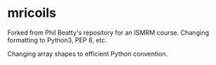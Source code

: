 # mricoils
Forked from Phil Beatty's repository for an ISMRM course.
Changing formatting to Python3, PEP 8, etc.

Changing array shapes to efficient Python convention.